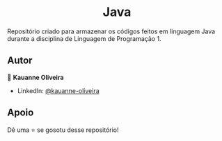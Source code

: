 <h1 align="center">Java</h1>

Repositório criado para armazenar os códigos feitos em linguagem Java durante a disciplina de Linguagem de Programação 1.

##  Autor

👤 **Kauanne Oliveira**

- LinkedIn: [ @kauanne-oliveira ](https://linkedin.com/in/kauanne-oliveira-13a788259)

##  Apoio

Dê uma ⭐️ se gosotu desse repositório!
